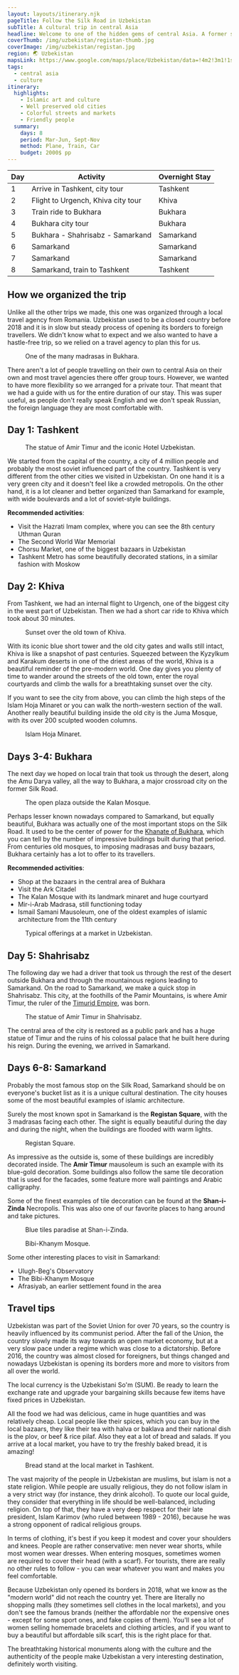```yaml
---
layout: layouts/itinerary.njk
pageTitle: Follow the Silk Road in Uzbekistan
subTitle: A cultural trip in central Asia
headline: Welcome to one of the hidden gems of central Asia. A former soviet republic inhabited by turkic people with centuries old cities that were once major stops on the famous Silk Road, Uzbekistan offers a unique cultural experience.
coverThumb: /img/uzbekistan/registan-thumb.jpg
coverImage: /img/uzbekistan/registan.jpg
region: 🌏 Uzbekistan
mapsLink: https://www.google.com/maps/place/Uzbekistan/data=!4m2!3m1!1s0x38ae8b20a5d676b1:0xca0a6dad7e841e20?sa=X&ved=2ahUKEwiAncGe5NDoAhXGvosKHfKiCxsQ8gEwHnoECBQQBA
tags:
  - central asia
  - culture
itinerary:
  highlights:
    - Islamic art and culture
    - Well preserved old cities
    - Colorful streets and markets
    - Friendly people
  summary:
    days: 8
    period: Mar-Jun, Sept-Nov
    method: Plane, Train, Car
    budget: 2000$ pp
---
```


| Day | Activity                           | Overnight Stay |
| --- | ---------------------------------- | -------------- |
| 1   | Arrive in Tashkent, city tour      | Tashkent       |
| 2   | Flight to Urgench, Khiva city tour | Khiva          |
| 3   | Train ride to Bukhara              | Bukhara        |
| 4   | Bukhara city tour                  | Bukhara        |
| 5   | Bukhara - Shahrisabz - Samarkand   | Samarkand      |
| 6   | Samarkand                          | Samarkand      |
| 7   | Samarkand                          | Samarkand      |
| 8   | Samarkand, train to Tashkent       | Tashkent       |

## How we organized the trip

Unlike all the other trips we made, this one was organized through a local travel agency from Romania. Uzbekistan used to be a closed country before 2018 and it is in slow but steady process of opening its borders to foreign travellers. We didn't know what to expect and we also wanted to have a hastle-free trip, so we relied on a travel agency to plan this for us.

<figure>
  <img src="/img/uzbekistan/bukhara-2.jpg" alt="">
  <figcaption>One of the many madrasas in Bukhara.</figcaption>
</figure>

There aren't a lot of people travelling on their own to central Asia on their own and most travel agencies there offer group tours. However, we wanted to have more flexibility so we arranged for a private tour. That meant that we had a guide with us for the entire duration of our stay. This was super useful, as people don't really speak English and we don't speak Russian, the foreign language they are most comfortable with.

## Day 1: Tashkent

<figure>
  <img src="/img/uzbekistan/tashkent.jpg" alt="">
  <figcaption>The statue of Amir Timur and the iconic Hotel Uzbekistan.</figcaption>
</figure>

We started from the capital of the country, a city of 4 million people and probably the most soviet influenced part of the country. Tashkent is very different from the other cities we visited in Uzbekistan. On one hand it is a very green city and it doesn't feel like a crowded metropolis. On the other hand, it is a lot cleaner and better organized than Samarkand for example, with wide boulevards and a lot of soviet-style buildings.

**Recommended activities**:

- Visit the Hazrati Imam complex, where you can see the 8th century Uthman Quran
- The Second World War Memorial
- Chorsu Market, one of the biggest bazaars in Uzbekistan
- Tashkent Metro has some beautifully decorated stations, in a similar fashion with Moskow

## Day 2: Khiva

From Tashkent, we had an internal flight to Urgench, one of the biggest city in the west part of Uzbekistan. Then we had a short car ride to Khiva which took about 30 minutes.

<figure>
  <img src="/img/uzbekistan/khiva-from-above.jpg" alt="">
  <figcaption>Sunset over the old town of Khiva.</figcaption>
</figure>

With its iconic blue short tower and the old city gates and walls still intact, Khiva is like a snapshot of past centuries. Squeezed between the Kyzylkum and Karakum deserts in one of the driest areas of the world, Khiva is a beautiful reminder of the pre-modern world. One day gives you plenty of time to wander around the streets of the old town, enter the royal courtyards and climb the walls for a breathtaking sunset over the city.

If you want to see the city from above, you can climb the high steps of the Islam Hoja Minaret or you can walk the north-western section of the wall. Another really beautiful building inside the old city is the Juma Mosque, with its over 200 sculpted wooden columns.

<figure>
  <img src="/img/uzbekistan/khiva.jpg" alt="">
  <figcaption>Islam Hoja Minaret.</figcaption>
</figure>

## Days 3-4: Bukhara

The next day we hoped on local train that took us through the desert, along the Amu Darya valley, all the way to Bukhara, a major crossroad city on the former Silk Road.

<figure>
  <img src="/img/uzbekistan/bukhara.jpg" alt="">
  <figcaption>The open plaza outside the Kalan Mosque.</figcaption>
</figure>

Perhaps lesser known nowadays compared to Samarkand, but equally beautiful, Bukhara was actually one of the most important stops on the Silk Road. It used to be the center of power for the [Khanate of Bukhara](https://en.wikipedia.org/wiki/Khanate_of_Bukhara), which you can tell by the number of impressive buildings built during that period. From centuries old mosques, to imposing madrasas and busy bazaars, Bukhara certainly has a lot to offer to its travellers.

**Recommended activities**:

- Shop at the bazaars in the central area of Bukhara
- Visit the Ark Citadel
- The Kalan Mosque with its landmark minaret and huge courtyard
- Mir-i-Arab Madrasa, still functioning today
- Ismail Samani Mausoleum, one of the oldest examples of islamic architecture from the 11th century

<figure>
  <img src="/img/uzbekistan/bukhara-market.jpg" alt="">
  <figcaption>Typical offerings at a market in Uzbekistan.</figcaption>
</figure>

## Day 5: Shahrisabz

The following day we had a driver that took us through the rest of the desert outside Bukhara and through the mountainous regions leading to Samarkand. On the road to Samarkand, we make a quick stop in Shahrisabz. This city, at the foothills of the Pamir Mountains, is where Amir Timur, the ruler of the [Timurid Empire](https://en.wikipedia.org/wiki/Timurid_Empire), was born.

<figure>
  <img src="/img/uzbekistan/shahrisabz.jpg" alt="">
  <figcaption>The statue of Amir Timur in Shahrisabz.</figcaption>
</figure>

The central area of the city is restored as a public park and has a huge statue of Timur and the ruins of his colossal palace that he built here during his reign. During the evening, we arrived in Samarkand.

## Days 6-8: Samarkand

Probably the most famous stop on the Silk Road, Samarkand should be on everyone's bucket list as it is a unique cultural destination. The city houses some of the most beautiful examples of islamic architecture.

Surely the most known spot in Samarkand is the **Registan Square**, with the 3 madrasas facing each other. The sight is equally beautiful during the day and during the night, when the buildings are flooded with warm lights.

<figure>
  <img src="/img/uzbekistan/registan-evening.jpg" alt="">
  <figcaption>Registan Square.</figcaption>
</figure>

As impressive as the outside is, some of these buildings are incredibly decorated inside. The **Amir Timur** mausoleum is such an example with its blue-gold decoration. Some buildings also follow the same tile decoration that is used for the facades, some feature more wall paintings and Arabic calligraphy.

Some of the finest examples of tile decoration can be found at the **Shan-i-Zinda** Necropolis. This was also one of our favorite places to hang around and take pictures.

<figure>
  <img src="/img/uzbekistan/samarkand-2.jpg" alt="">
  <figcaption>Blue tiles paradise at Shan-i-Zinda.</figcaption>
</figure>
<figure>
  <img src="/img/uzbekistan/samarkand.jpg" alt="">
  <figcaption>Bibi-Khanym Mosque.</figcaption>
</figure>

Some other interesting places to visit in Samarkand:

- Ulugh-Beg's Observatory
- The Bibi-Khanym Mosque
- Afrasiyab, an earlier settlement found in the area

## Travel tips

Uzbekistan was part of the Soviet Union for over 70 years, so the country is heavily influenced by its communist period. After the fall of the Union, the country slowly made its way towards an open market economy, but at a very slow pace under a regime which was close to a dictatorship. Before 2016, the country was almost closed for foreigners, but things changed and nowadays Uzbekistan is opening its borders more and more to visitors from all over the world.

The local currency is the Uzbekistani So'm (SUM). Be ready to learn the exchange rate and upgrade your bargaining skills because few items have fixed prices in Uzbekistan.

All the food we had was delicious, came in huge quantities and was relatively cheap. Local people like their spices, which you can buy in the local bazaars, they like their tea with halva or baklava and their national dish is the plov, or beef & rice pilaf. Also they eat a lot of bread and salads. If you arrive at a local market, you have to try the freshly baked bread, it is amazing!

<figure>
  <img src="/img/uzbekistan/tashkent-market.jpg" alt="">
  <figcaption>Bread stand at the local market in Tashkent.</figcaption>
</figure>

The vast majority of the people in Uzbekistan are muslims, but islam is not a state religion. While people are usually religious, they do not follow islam in a very strict way (for instance, they drink alcohol). To quote our local guide, they consider that everything in life should be well-balanced, including religion. On top of that, they have a very deep respect for their late president, Islam Karimov (who ruled between 1989 - 2016), because he was a strong opponent of radical religious groups.

In terms of clothing, it's best if you keep it modest and cover your shoulders and knees. People are rather conservative: men never wear shorts, while most women wear dresses. When entering mosques, sometimes women are required to cover their head (with a scarf). For tourists, there are really no other rules to follow - you can wear whatever you want and makes you feel comfortable.

Because Uzbekistan only opened its borders in 2018, what we know as the "modern world" did not reach the country yet. There are literally no shopping malls (they sometimes sell clothes in the local markets), and you don't see the famous brands (neither the affordable nor the expensive ones - except for some sport ones, and fake copies of them). You'll see a lot of women selling homemade bracelets and clothing articles, and if you want to buy a beautiful but affordable silk scarf, this is the right place for that.

The breathtaking historical monuments along with the culture and the authenticity of the people make Uzbekistan a very interesting destination, definitely worth visiting.
